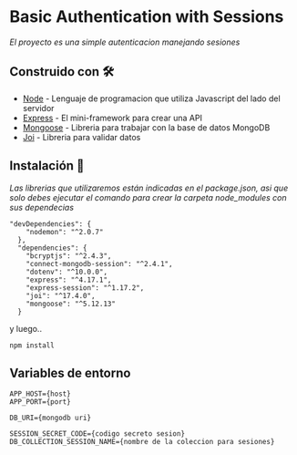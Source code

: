 # Basic Authentication with Sessions

_El proyecto es una simple autenticacion manejando sesiones_

## Construido con 🛠️

* [Node](https://nodejs.org/en/docs/) - Lenguaje de programacion que utiliza Javascript del lado del servidor
* [Express](https://expressjs.com/es/4x/api.html#express) - El mini-framework para crear una API
* [Mongoose](https://mongoosejs.com/docs/guide.html) - Libreria para trabajar con la base de datos MongoDB
* [Joi](https://joi.dev/api/) - Libreria para validar datos


## Instalación 🔧

_Las librerias que utilizaremos están indicadas en el package.json, asi que solo debes ejecutar el comando para crear la carpeta node_modules con sus dependecias_

```
"devDependencies": {
    "nodemon": "^2.0.7"
  },
  "dependencies": {
    "bcryptjs": "^2.4.3",
    "connect-mongodb-session": "^2.4.1",
    "dotenv": "^10.0.0",
    "express": "^4.17.1",
    "express-session": "^1.17.2",
    "joi": "^17.4.0",
    "mongoose": "^5.12.13"
  }
```
y luego..

```
npm install
```

## Variables de entorno

```
APP_HOST={host}
APP_PORT={port}

DB_URI={mongodb uri}

SESSION_SECRET_CODE={codigo secreto sesion}
DB_COLLECTION_SESSION_NAME={nombre de la coleccion para sesiones}
```
